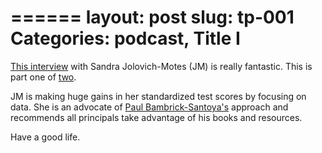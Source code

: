 ======
layout: post
slug: tp-001
Categories: podcast, Title I
======


[This interview](http://transformativeprincipal.libsyn.com/interview-with-sondra-jolovich-motes) with Sandra Jolovich-Motes (JM) is really fantastic.  This is part one of [two](http://transformativeprincipal.libsyn.com/transformative-principal-002-interview-with-sondra-jolovich-motes-part-2). 

JM is making huge gains in her standardized test scores by focusing on data. She is an advocate of [Paul Bambrick-Santoya's](http://twitter.com/#!/Paul_bambrick) approach and recommends all principals take advantage of his books and resources. 

Have a good life. 